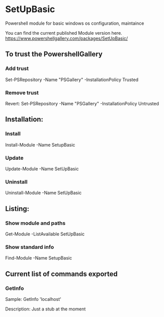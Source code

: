 # SetUpBasic
Powershell module for basic windows os configuration, maintaince

You can find the current published Module version here. https://www.powershellgallery.com/packages/SetUpBasic/

## To trust the PowershellGallery

### Add trust
Set-PSRepository -Name "PSGallery" -InstallationPolicy Trusted

### Remove trust
Revert: Set-PSRepository -Name "PSGallery" -InstallationPolicy Untrusted

## Installation:

### Install
Install-Module -Name SetupBasic

### Update
Update-Module -Name SetUpBasic

### Uninstall
Uninstall-Module -Name SetUpBasic

## Listing:

### Show module and paths
Get-Module -ListAvailable SetUpBasic

### Show standard info
Find-Module -Name SetupBasic

## Current list of commands exported

### GetInfo
Sample: GetInfo 'localhost'

Description: Just a stub at the moment



